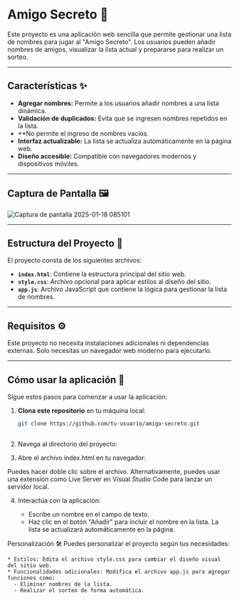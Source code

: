 # Amigo Secreto 🎉

Este proyecto es una aplicación web sencilla que permite gestionar una lista de nombres para jugar al "Amigo Secreto". Los usuarios pueden añadir nombres de amigos, visualizar la lista actual y prepararse para realizar un sorteo.

---

## Características ✨

- **Agregar nombres:** Permite a los usuarios añadir nombres a una lista dinámica.
- **Validación de duplicados:** Evita que se ingresen nombres repetidos en la lista.
- **No permite el ingreso de nombres vacios.
- **Interfaz actualizable:** La lista se actualiza automáticamente en la página web.
- **Diseño accesible:** Compatible con navegadores modernos y dispositivos móviles.

---

## Captura de Pantalla 🖼️

![Captura de pantalla 2025-01-18 085101](https://github.com/user-attachments/assets/f721c5e1-a978-431e-9072-c956f35ddb54)


---

## Estructura del Proyecto 📁

El proyecto consta de los siguientes archivos:

- **`index.html`**: Contiene la estructura principal del sitio web.
- **`style.css`**: Archivo opcional para aplicar estilos al diseño del sitio.
- **`app.js`**: Archivo JavaScript que contiene la lógica para gestionar la lista de nombres.

---

## Requisitos ⚙️

Este proyecto no necesita instalaciones adicionales ni dependencias externas. Solo necesitas un navegador web moderno para ejecutarlo.

---

## Cómo usar la aplicación 🚀

Sigue estos pasos para comenzar a usar la aplicación:

1. **Clona este repositorio** en tu máquina local:
   ```bash
   git clone https://github.com/tu-usuario/amigo-secreto.git
  
2. Navega al directorio del proyecto:


3. Abre el archivo index.html en tu navegador:

Puedes hacer doble clic sobre el archivo.
Alternativamente, puedes usar una extensión como Live Server en Visual Studio Code para lanzar un servidor local.

4. Interactúa con la aplicación:

    * Escribe un nombre en el campo de texto.
    * Haz clic en el botón "Añadir" para incluir el nombre en la lista.
La lista se actualizará automáticamente en la página.

Personalización 🛠️
  Puedes personalizar el proyecto según tus necesidades:

    * Estilos: Edita el archivo style.css para cambiar el diseño visual del sitio web.
    * Funcionalidades adicionales: Modifica el archivo app.js para agregar funciones como:
      - Eliminar nombres de la lista.
      - Realizar el sorteo de forma automática.


